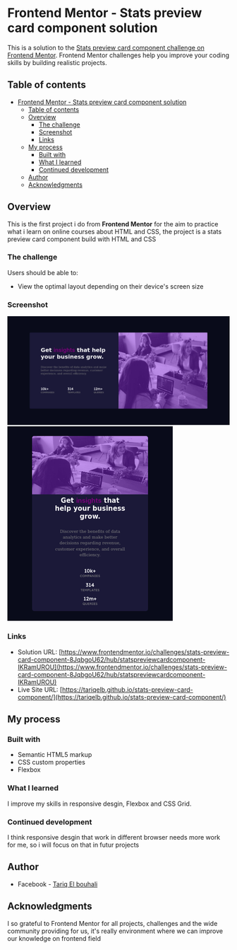 # Frontend Mentor - Stats preview card component solution

This is a solution to the [Stats preview card component challenge on Frontend Mentor](https://www.frontendmentor.io/challenges/stats-preview-card-component-8JqbgoU62). Frontend Mentor challenges help you improve your coding skills by building realistic projects. 

## Table of contents

- [Frontend Mentor - Stats preview card component solution](#frontend-mentor---stats-preview-card-component-solution)
  - [Table of contents](#table-of-contents)
  - [Overview](#overview)
    - [The challenge](#the-challenge)
    - [Screenshot](#screenshot)
    - [Links](#links)
  - [My process](#my-process)
    - [Built with](#built-with)
    - [What I learned](#what-i-learned)
    - [Continued development](#continued-development)
  - [Author](#author)
  - [Acknowledgments](#acknowledgments)
 
## Overview

This is the first project i do from **Frontend Mentor** for the aim to practice what i learn on online courses about  HTML and CSS, the project is a stats preview card component build with HTML and CSS
### The challenge

Users should be able to:

- View the optimal layout depending on their device's screen size

### Screenshot

![](./screenshot/Desktop-view.png)
![](./screenshot/Mobile-view.png)

### Links

- Solution URL: [https://www.frontendmentor.io/challenges/stats-preview-card-component-8JqbgoU62/hub/statspreviewcardcomponent-IKRamUROU](https://www.frontendmentor.io/challenges/stats-preview-card-component-8JqbgoU62/hub/statspreviewcardcomponent-IKRamUROU)
- Live Site URL: [https://tariqelb.github.io/stats-preview-card-component/](https://tariqelb.github.io/stats-preview-card-component/)

## My process

### Built with

- Semantic HTML5 markup
- CSS custom properties
- Flexbox
 
### What I learned

I improve my skills in responsive desgin, Flexbox and CSS Grid.

### Continued development

I think responsive desgin that work in different browser needs more work for me, so i will focus on that in futur projects

## Author

- Facebook - [Tariq El bouhali](https://www.facebook.com/tariqelbouhali)

## Acknowledgments

I so grateful to Frontend Mentor for all projects, challenges and the wide community  providing for us, it's really environment where we can improve our knowledge on frontend field
